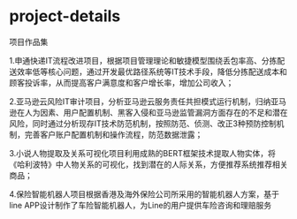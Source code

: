 # project-details
项目作品集

1.申通快递IT流程改进项目，根据项目管理理论和敏捷模型围绕丢包率高、分拣配送效率低等核心问题，通过开发最优路径系统等IT技术手段，降低分拣配送成本和顾客投诉率，从而提高客户满意度和客户增长率，增加公司收入；

2.亚马逊云风险IT审计项目，分析亚马逊云服务责任共担模式运行机制，归纳亚马逊在人为因素、用户配置机制、黑客入侵和亚马逊监管漏洞方面存在的不足和潜在风险，同时通过分析现存IT技术防范机制，按照防范、侦测、改正3种预防控制机制，完善客户账户配置机制和操作流程，防范数据泄露；

3.小说人物提取及关系可视化项目利用成熟的BERT框架技术提取人物实体，将《哈利波特》中人物关系的可视化，找到潜在的人际关系，方便推荐系统推荐相关商品；

4.保险智能机器人项目根据香港及海外保险公司所采用的智能机器人方案，基于line APP设计制作了车险智能机器人，为Line的用户提供车险咨询和理赔服务
